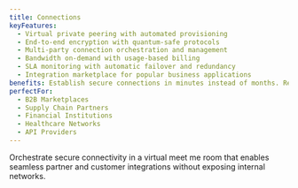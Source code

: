 ```yaml
---
title: Connections
keyFeatures:
  - Virtual private peering with automated provisioning
  - End-to-end encryption with quantum-safe protocols
  - Multi-party connection orchestration and management
  - Bandwidth on-demand with usage-based billing
  - SLA monitoring with automatic failover and redundancy
  - Integration marketplace for popular business applications
benefits: Establish secure connections in minutes instead of months. Reduce operational overhead by 80% with automated provisioning and management. Enable new business models with flexible, scalable connectivity options.
perfectFor:
  - B2B Marketplaces
  - Supply Chain Partners
  - Financial Institutions
  - Healthcare Networks
  - API Providers
---
```


Orchestrate secure connectivity in a virtual meet me room that enables seamless partner and customer integrations without exposing internal networks.
